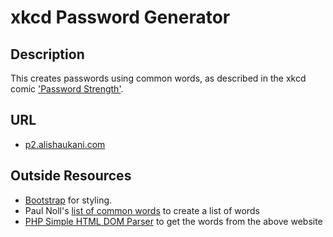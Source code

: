 # xkcd Password Generator

## Description
This creates passwords using common words, as described in the xkcd comic ['Password Strength'](www.xkcd.com/936).

## URL
* [p2.alishaukani.com](p2.alishaukani.com)

## Outside Resources
* [Bootstrap](getbootstrap.com) for styling.
* Paul Noll's [list of common words](http://www.paulnoll.com/Books/Clear-English/words-01-02-hundred.html) to create a list of words
* [PHP Simple HTML DOM Parser](http://simplehtmldom.sourceforge.net/) to get the words from the above website